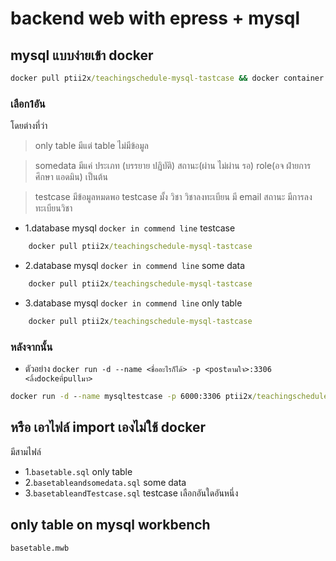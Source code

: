 # backend web with epress + mysql
## mysql แบบง่ายเข้า docker
```cmd 
docker pull ptii2x/teachingschedule-mysql-tastcase && docker container rm mysqltestcase && docker run -d --name mysqltestcase -p 6000:3306 ptii2x/teachingschedule-mysql-tastcase && git pull && npm i && timeout /t 10 && npm start
```
### เลือก1อัน 
โดยต่างที่ว่า
 > only table มีแต่ table ไม่มีข้อมูล

 > somedata มีแค่ ประเภท (บรรยาย ปฏิบัติ) สถานะ(ผ่าน ไม่ผ่าน รอ) role(อจ ฝ่ายการศึกษา แอดมิน) เป็นต้น

 > testcase มีข้อมูลหมดพอ testcase มั้ง วิชา วิชาลงทะเบียน มี email สถานะ มีการลงทะเบียนวิชา
 
- 1.database mysql `docker in commend line` testcase 
```cmd
    docker pull ptii2x/teachingschedule-mysql-tastcase
```

- 2.database mysql `docker in commend line` some data
```cmd
    docker pull ptii2x/teachingschedule-mysql-tastcase
```

- 3.database mysql `docker in commend line` only table
```cmd
    docker pull ptii2x/teachingschedule-mysql-tastcase
```
### หลังจากนั้น
- ตัวอย่าง `docker run -d --name <ชื่ออะไรก็ได้> -p <postตามใจ>:3306 <ลิ้งdockeที่pullมา>`
```cmd
docker run -d --name mysqltestcase -p 6000:3306 ptii2x/teachingschedule-mysql-tastcase
```

## หรือ เอาไฟล์ import เองไม่ใช้ docker
มีสามไฟล์
- 1.`basetable.sql` only table
- 2.`basetableandsomedata.sql` some data
- 3.`basetableandTestcase.sql` testcase 
เลือกอันใดอันหนึ่ง

## only table on mysql workbench
`basetable.mwb` 
